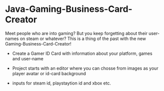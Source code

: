 # Java-Gaming-Business-Card-Creator

Meet people who are into gaming? But you keep forgetting about their user-names on steam or whatever? This is a thing of the past with the new Gaming-Business-Card-Creator!

- Create a Gamer ID Card with information about your platform, games and user-name
- Project starts with an editor where you can chosse from images as your player avatar or id-card background

- inputs for steam id, playstaytion id and xbox etc.
